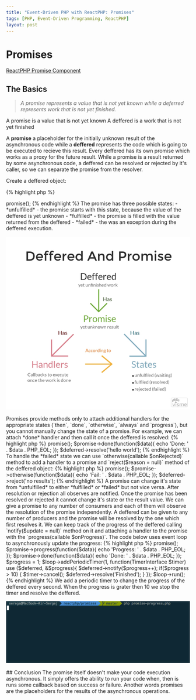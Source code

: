 ```yaml
---
title: "Event-Driven PHP with ReactPHP: Promises"
tags: [PHP, Event-Driven Programming, ReactPHP]
layout: post
---
```


# Promises

[ReactPHP Promise Component](https://github.com/reactphp/promise)

## The Basics

> *A promise represents a value that is not yet known while a deferred represents work that is not yet finished.*

A promise is a value that is not yet known
A deffered is a work that is not yet finished

A **promise** a placeholder for the initially unknown result of the asynchronous code while a **deffered** represents the code which is going to be executed to recieve this result. Every deffered has its own promise which works as a proxy for the future result. While a promise is a result returned by some asynchronous code, a deffered can be resolved or rejected by it's caller, so we can separate the promise from the resolver.

Create a deffered object:

{% highlight php %}
<?php
$deferred = new React\Promise\Deferred();
{% endhighlight %}

Deffered object has three main methods. Each one changes the state of the deffered object's promise.

- `resolve($value = null)` when the code executes successfully
- `reject($reason = null)` the code execution fails
- `notify($update = null)` to get the current progress

A promise for this deffered can be retreived with `promise()` method, which returns an instance of the `React\Promise\Promise` class:

{% highlight php %}
<?php

$deferred = new React\Promise\Deferred();
$promise = $deffered->promise();

{% endhighlight %}

The promise has three possible states:

- *unfulfilled* - the promise starts with this state, because the value of the deffered is yet unknown
- *fulfilled* - the promise is filled with the value returned from the deffered
- *failed* - the was an exception during the deffered execution.

<p class="text-center image">
    <img src="/assets/images/posts/reactphp/promises.jpg" alt="cgn-edit" class="">
</p>

Promises provide methods only to attach additional handlers for the appropriate states (`then`, `done`, `otherwise`, `always` and `progress`), but you cannot manually change the state of a promise. For example, we can attach *done* handler and then call it once the deffered is resolved:

{% highlight php %}
<?php

$deferred = new React\Promise\Deferred();

$promise = $deferred->promise();
$promise->done(function($data){
    echo 'Done: ' . $data . PHP_EOL;
});

$deferred->resolve('hello world');
{% endhighlight %}

To handle the *failed* state we can use `otherwise(callable $onRejected)` method to add a handler to a promise and `reject($reason = null)` method of the deffered object:

{% highlight php %}
<?php 

$deferred = new React\Promise\Deferred();

$promise = $deferred->promise();
$promise->otherwise(function($data){
    echo 'Fail: ' . $data . PHP_EOL;
});

$deferred->reject('no results');
{% endhighlight %}

A promise can change it's state from *unfulfilled* to either *fulfilled* or *failed* but not vice versa. After resolution or rejection all observes are notified. Once the promise has been resolved or rejected it cannot change it's state or the result value.

We can give a promise to any number of consumers and each of them will observe the resolution of the promise independently. A deffered can be given to any number of producers and the promise will be resolved by the one which first resolves it.

We can keep track of the progress of the deffered calling `notify($update = null)` method on it and attaching a handler to the promise with the `progress(callable $onProgress)`. The code below uses event loop to asynchronously update the progress:

{% highlight php %}
<?php

use React\EventLoop\Timer\TimerInterface;

$loop = React\EventLoop\Factory::create();
$deferred = new React\Promise\Deferred();

$promise = $deferred->promise();
$promise->progress(function($data){
    echo 'Progress: ' . $data . PHP_EOL;
});
$promise->done(function($data){
    echo 'Done: ' . $data . PHP_EOL;
});

$progress = 1;
$loop->addPeriodicTimer(1, function(TimerInterface $timer) use ($deferred, &$progress){
    $deferred->notify($progress++);

    if($progress > 10) {
        $timer->cancel();
        $deferred->resolve('Finished');
    }
});

$loop->run();
{% endhighlight %}

We add a periodic timer to change the progress of the deffered every second. When the progress is grater then 10 we stop the timer and resolve the deffered.

<p>
    <img src="/assets/images/posts/reactphp/promise-progress.gif" alt="cgn-edit" class="">
</p>

## Conclusion

The promise itself doesn't make your code execution asynchronous. It simply offers the ability to run your code when, then is runs some callback based on success or failure. Another words promises are the placeholders for the results of the asynchronous operations. 